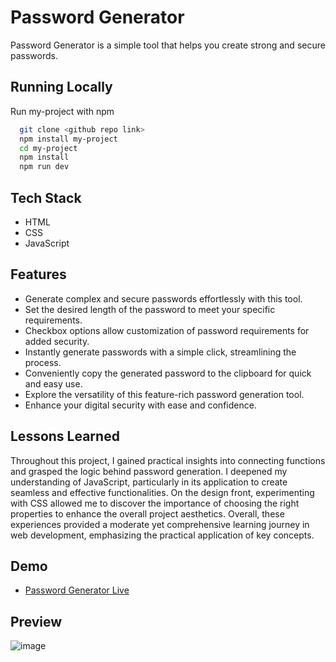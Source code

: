 
# Password Generator

Password Generator is a simple tool that helps you create strong and secure passwords.


## Running Locally

Run my-project with npm

```bash
  git clone <github repo link>
  npm install my-project
  cd my-project
  npm install 
  npm run dev
```
    
## Tech Stack 
- HTML 
- CSS 
- JavaScript


## Features

- Generate complex and secure passwords effortlessly with this tool.
- Set the desired length of the password to meet your specific requirements.
- Checkbox options allow customization of password requirements for added security.
- Instantly generate passwords with a simple click, streamlining the process.
- Conveniently copy the generated password to the clipboard for quick and easy use.
- Explore the versatility of this feature-rich password generation tool.
- Enhance your digital security with ease and confidence.


## Lessons Learned

Throughout this project, I gained practical insights into connecting functions and grasped the logic behind password generation. I deepened my understanding of JavaScript, particularly in its application to create seamless and effective functionalities. On the design front, experimenting with CSS allowed me to discover the importance of choosing the right properties to enhance the overall project aesthetics. Overall, these experiences provided a moderate yet comprehensive learning journey in web development, emphasizing the practical application of key concepts.


## Demo
- [Password Generator Live](https://vineet-password-generator.netlify.app/)


## Preview

![image](https://github.com/vineet-53/password-generator-js/assets/116667797/b37607a5-3663-4610-87db-e8a8937ea6fb)

